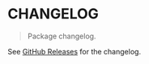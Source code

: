 # CHANGELOG

> Package changelog.

See [GitHub Releases](https://github.com/stdlib-js/stats-base-variance/releases) for the changelog.